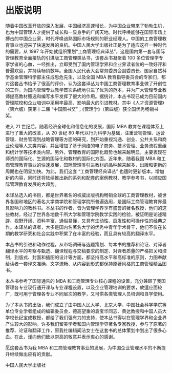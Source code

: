 

# 出版说明

随着中国改革开放的深入发展，中国经济高速增长，为中国企业带来了勃勃生机，也为中国管理人才提供了成长和一显身手的广阔天地。时代呼唤能够在国际市场上搏击的中国企业家，时代呼唤谙熟国际市场规则的职业经理人。中国的工商管理教育事业也迎来了快速发展的良机。中国人民大学出版社正是为了适应这样一种时代的需要，从 1997 年开始就组织策划“工商管理经典译丛”，这是国内第一套与国际管理教育全面接轨的引进版工商管理类丛书，该套丛书凝聚着 100 多位管理学专家学者的心血，一经推出，立即受到了国内管理学界和企业界读者位的一致好评和普遍欢迎，并持续畅销数年。全国人民代表大会常务委员会副委员长、国家自然科学基金管理科学部主任成思危先生，以及全国 MBA 教育指导委员会的专家们，都对这套丛书给予了很高的评价，认为这套译丛为中国工商管理教育事业做了开创性的工作，为国内管理专业教学首次系统地引进了优秀的范本，并为广大管理专业教师提高教材甄选和编写水平发挥了很大的作用。据统计，本丛书现已成为目前国内管理院校和企业培训中采用率最高、影响最大的引进教材。其中《人才资源管理》（第六版）获第十二届 “中国图书奖”；《管理学》（第四版）获全国优秀畅销书奖。

进入 21 世纪后，随着经济全球化和信息化的发展，国际 MBA 教育在课程体系上进行了重大的改革，从 20 世纪 80 年代以行为科学为基础，注重营销管理、运营管理、财务管理到战略管理等方面的研究，到开始重视沟通、创业、公共关系和商业伦理等人文类内容，并且增加了基于网络的电子商务、技术管理、业务流程重组和统计学等技术类内容。另外，管理教育的国际化趋势也越来越明显，主要表现在师资的国际化、生源的国际化和教材的国际化方面。近年来，随着我国 MBA 和工商管理教育事业的快速发展，国际管理类引进教材的品种越来越多，出版和更新的周期也在明显加快。为此，我们这套 “工商管理经典译丛” 也适时更新版本，增加新的内容，同时还将陆续推出新的系列和配套的案例教材、教学参考书，以顺应国际管理教育发展的大趋势。

本译丛选入的书目，都是世界著名的权威出版机构畅销全球的工商管理教材，被世界各国和地区的著名大学商学院和管理学院所普遍选用，是国际工商管理教育界最具影响力的教科书。本丛书的作者，皆为管理学界享有盛誉的著名教授，他们的这些教材，经过了世界各地数千所大学和管理学院教学实践的检验，被证明是论述精辟、视野开阔、资料丰富、通俗易懂，又具有生动性、启发性和可操作性的经典之作。本译丛的译者，大多是国内名著名大学的优秀中青年学术骨干，他们不仅在长期的教学研究和社会实践中积累了在丰富的经验，而且具有较高的翻译水平。

本丛书的引进和动作过程，从市场调研与选题策划、每本书的推荐和论证、对译者翻译水平的考察与甄选、翻译规程与交稿要求的制定、对译者质量的严格把关和控制，到版式、封面和插图的设计等方面，都坚持高水平和高标准的原则，力图奉献给读者一套译文准确、文字流畅、从内容到形式都保持原著风格的工商管理精品图书。

本丛书参考了国际通告的 MBA 和工商管理专业核心课程的设置，充分兼顾了我国管理各专业现行通开课与专业课程设置，以及企业管理培训的要求，故适应面较广，既可用于管理各专业不同层次的教学，又可供各类管理人员培训和自学使用。

为了本从书的出版，我们成立了由中国人民大学、北京大学、中国社会科学学院等单位专业学者组成的编辑委员会，德高望重的袁宝华同志、黄达教授和中国人员大学校长纪宝成教授，都给了我们强有力的支持，使本丛书得以在管理学界和企业界产生较大的影响。许多我们留美学者和国内管理学界著名专家教授，参与了原著的推荐、论证和翻译工作，原我社编辑闻洁女士在这套书的总体策划中划出了很多心血。在此，谨向他们致以崇高的敬意并表示衷心的感谢。

愿这套丛书为我 MBA 和工商管理教育事业的发展，为中国企业管理水平的不断提升继续做出应有的贡献。

中国人民大学出版社
